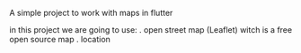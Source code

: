 A simple project to work with maps in flutter

in this project we are going to use:
. open street map (Leaflet) witch is a free open source map
. location
